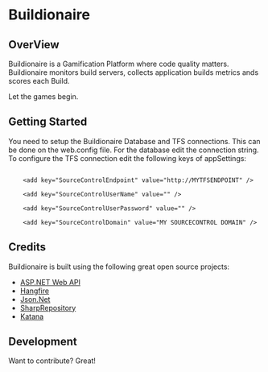 # Buildionaire
## OverView
Buildionaire is a Gamification Platform where code quality matters. 
Buildionaire monitors build servers, collects application builds metrics ands scores each Build.

Let the games begin.

## Getting Started
You need to setup the Buildionaire Database and TFS connections. This can be done on the web.config file. For the database edit the connection string. To configure the TFS connection edit the following keys of appSettings:

```

    <add key="SourceControlEndpoint" value="http://MYTFSENDPOINT" />

    <add key="SourceControlUserName" value="" />

    <add key="SourceControlUserPassword" value="" />

    <add key="SourceControlDomain" value="MY SOURCECONTROL DOMAIN" />

```

## Credits

Buildionaire is built using the following great open source projects:

- [ASP.NET Web API](https://aspnetwebstack.codeplex.com/)
- [Hangfire](https://github.com/HangfireIO/Hangfire)
- [Json.Net](http://james.newtonking.com/json)
- [SharpRepository](https://github.com/SharpRepository/SharpRepository)
- [Katana](https://katanaproject.codeplex.com/)

## Development
Want to contribute? Great!